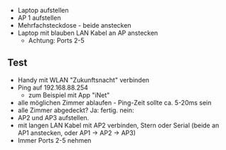 
- Laptop aufstellen
- AP 1 aufstellen
- Mehrfachsteckdose - beide anstecken
- Laptop mit blauben LAN Kabel an AP anstecken
    - Achtung: Ports 2-5


## Test
- Handy mit WLAN "Zukunftsnacht" verbinden
- Ping auf 192.168.88.254 
    - zum Beispiel mit App "iNet"
- alle möglichen Zimmer ablaufen - Ping-Zeit sollte ca. 5-20ms sein
- alle Zimmer abgedeckt?
Ja: fertig. 
nein: 
- AP2 und AP3 aufstellen. 
- mit langen LAN Kabel mit AP2 verbinden, Stern oder Serial (beide an AP1 anstecken, oder AP1 -> AP2 -> AP3)
- Immer Ports 2-5 nehmen


